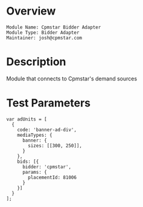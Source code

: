 # Overview

```
Module Name: Cpmstar Bidder Adapter
Module Type: Bidder Adapter
Maintainer: josh@cpmstar.com
```

# Description

Module that connects to Cpmstar's demand sources

# Test Parameters
```
var adUnits = [
  {
    code: 'banner-ad-div',
    mediaTypes: {
      banner: {
        sizes: [[300, 250]],
      }
    },
    bids: [{
      bidder: 'cpmstar',
      params: {
        placementId: 81006
      }
    }]
  }
];
```
